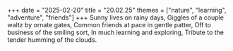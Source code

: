 +++
date = "2025-02-20"
title = "20.02.25"
themes = ["nature", "learning", "adventure", "friends"]
+++
Sunny lives on rainy days,
Giggles of a couple waltz by ornate gates,
Common friends at pace in gentle patter,
Off to business of the smiling sort,
In much learning and exploring,
Tribute to the tender humming of the clouds.
